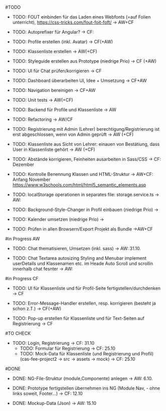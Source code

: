 #TODO
- TODO: FOUT einbinden für das Laden eines Webfonts (=auf Folien unterricht), https://css-tricks.com/fout-foit-foft/
-> AW+CF

- TODO: Autoprefixer für Angular?
-> CF: 

- TODO: Profile erstellen (inkl. Avatar)
-> CF(+AW)

- TODO: Klassenliste erstellen
-> AW(+CF)

- TODO: Styleguide erstellen aus Prototype (niedrige Prio)
-> CF (+AW)

- TODO: UI für Chat prüfen/korrigieren
-> CF

- TODO: Dashboard überarbeiten UI, Idee + Umsetzung
-> CF+AW

- TODO: Navigation bereinigen
-> CF+AW

- TODO: Unit tests
-> AW(+CF)

- TODO: Backend für Profile und Klassenliste
-> AW

- TODO: Refactoring
-> AW/CF

- TODO: Registrierung mit Admin (Lehrer) berechtigung/Registrierung ist erst abgeschlossen, wenn von Admin geprüft
-> AW (+CF)

- TODO: Klassenliste aus Sicht von Lehrer: einauen von Bestätiung, dass User in Klassenliste gehört
-> AW (+CF)

- TODO: Abstände korrigieren, Feinheiten ausarbeiten in Sass/CSS
-> CF: Dezember

- TODO: Kontrolle Benennung Klassen und HTML-Struktur
-> AW+CF: Anfang November
https://www.w3schools.com/html/html5_semantic_elements.asp

- TODO: localStorage operationen in separates file: storage.service.ts
-> AW:

- TODO: Background-Style-Changer in Profil einbauen (niedrige Prio)
-> 

- TODO: Kalender umsetzen (niedrige Prio)
-> 

 - TODO: Prüfen in allen Browsern/Export Projekt als Bundle
 ->AW+CF
 
 #in Progress AW
 - TODO: Chat thematisieren, Umsetzen (inkl. sass)
 -> AW: 31.10.  
 
 - TODO:  Chat
     Textarea autosizing
     Styling and Menubar
     implement userDetails und Klassenamen  etc. im Heade
     Auto Scroll und scrollin innerhalb chat fesnter 
  -> AW:
 
 
#in Progress CF
 - TODO: UI für Klassenliste und für Profil-Seite fertigstellen/durchdenken
 -> CF
 
 - TODO: Error-Message-Handler erstellen, resp. korrigieren (besteht ja schon z.T.)
 -> CF(+AW)
 
 - TODO: Pop-up erstellen für Klassenliste und für Text-Seiten auf Registrierung
 -> CF
 

#TO CHECK
- TODO: Login, Registrierung
-> CF: 31.10
  - TODO: Formular für Registrierung
  -> CF: 25.10
  - TODO: Mock-Data für Klassenliste (und Registrierung und Profil)
  (cas-fee-project2 -> src -> assets -> mock)
    -> CF: 25.10


#DONE
- DONE: NG-File-Struktur (module,Componente) anlegen
-> AW: 6.10.

- DONE: Prototype fertigstellen übernehmen ins NG (Module Nav, - ohne links soweit, Footer...)
-> CF: 12.10

- DONE: Mockup-Data (Json)
-> AW: 15.10

